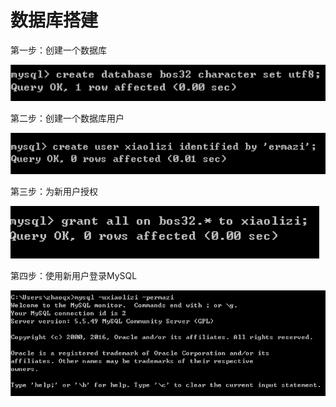 # 数据库搭建

第一步：创建一个数据库

![](../../../.gitbook/assets/image%20%28160%29.png)

第二步：创建一个数据库用户

![](../../../.gitbook/assets/image%20%28173%29.png)

第三步：为新用户授权

![](../../../.gitbook/assets/image%20%28103%29.png)

第四步：使用新用户登录MySQL

![](../../../.gitbook/assets/image%20%2892%29.png)

